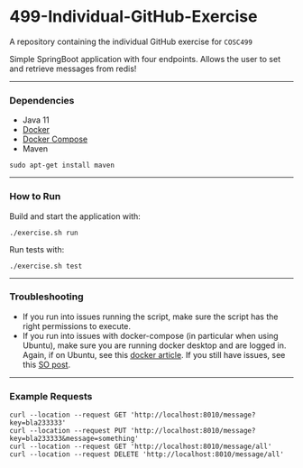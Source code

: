 # 499-Individual-GitHub-Exercise
A repository containing the individual GitHub exercise for `COSC499`

Simple SpringBoot application with four endpoints. 
Allows the user to set and retrieve messages from redis!

---
<h3>Dependencies</h3>

* Java 11
* [Docker](https://docs.docker.com/engine/install/)
* [Docker Compose](https://www.digitalocean.com/community/tutorials/how-to-install-and-use-docker-compose-on-ubuntu-20-04)
* Maven
```
sudo apt-get install maven
```
---
<h3>How to Run</h3>

Build and start the application with:
```
./exercise.sh run
```

Run tests with:
```
./exercise.sh test
```
---
<h3>Troubleshooting</h3>

* If you run into issues running the script, make sure the script has the right permissions to execute.
* If you run into issues with docker-compose (in particular when using Ubuntu), make sure you are running docker desktop
  and are logged in. Again, if on Ubuntu, see this [docker article](/home/petrus/Documents/IDE/idea-IC-222.3739.54/bin).
  If you still have issues, see this [SO post](https://stackoverflow.com/questions/56784492/permissionerror-errno-13-permission-denied-manage-py).

---
<h3>Example Requests</h3>

```
curl --location --request GET 'http://localhost:8010/message?key=bla233333'
curl --location --request PUT 'http://localhost:8010/message?key=bla233333&message=something'
curl --location --request GET 'http://localhost:8010/message/all'
curl --location --request DELETE 'http://localhost:8010/message/all'
```